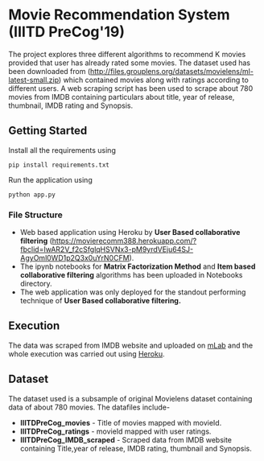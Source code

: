 # Movie Recommendation System (IIITD PreCog'19)

The project explores three different algorithms to recommend K movies provided that user has already rated some movies.
  The dataset used has been downloaded from (http://files.grouplens.org/datasets/movielens/ml-latest-small.zip) which contained movies along with ratings according to different users. 
  A web scraping script has been used to scrape about 780 movies from IMDB containing particulars about title, year of release, thumbnail, IMDB rating and Synopsis.
## Getting Started

Install all the requirements using 
```
pip install requirements.txt

```
Run the application using
```
python app.py

```

### File Structure

* Web based application using Heroku by **User Based collaborative filtering** (https://movierecomm388.herokuapp.com/?fbclid=IwAR2V_f2cSfglqHSVNx3-pM9yrdVEju64SJ-AgyOml0WD1p2Q3x0uYrN0CFM).
* The ipynb notebooks for **Matrix Factorization Method** and **Item based collaborative filtering** algorithms has been uploaded in Notebooks directory.
* The web application was only deployed for the standout performing technique of **User Based collaborative filtering.**

## Execution

The data was scraped from IMDB website and uploaded on [mLab](https://mlab.com/) and the whole execution was carried out using [Heroku](https://www.heroku.com/).

## Dataset
The dataset used is a subsample of original Movielens dataset containing data of about 780 movies.
The datafiles include-
* **IIITDPreCog_movies** - Title of movies mapped with movieId.
* **IIITDPreCog_ratings** - movieId mapped with user ratings.
* **IIITDPreCog_IMDB_scraped** - Scraped data from IMDB website containing Title,year of release, IMDB rating, thumbnail and Synopsis.



